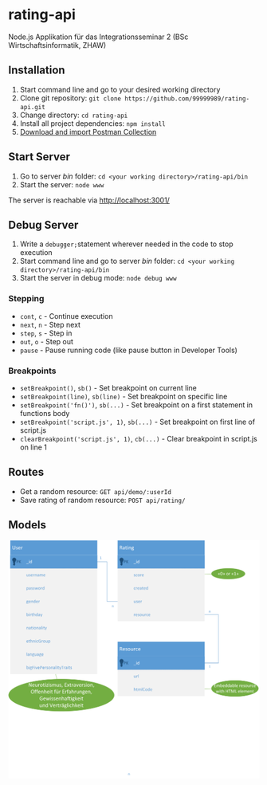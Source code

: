 # rating-api
Node.js Applikation für das Integrationsseminar 2 (BSc Wirtschaftsinformatik, ZHAW)

## Installation
1. Start command line and go to your desired working directory
2. Clone git repository: `git clone https://github.com/99999989/rating-api.git`
3. Change directory: `cd rating-api`
4. Install all project dependencies: `npm install`
5. [Download and import Postman Collection](http://svendroid.com/zhaw/Rating_API.json.postman_collection)

## Start Server 
1. Go to server _bin_ folder: `cd <your working directory>/rating-api/bin`
2. Start the server: `node www`

The server is reachable via [http://localhost:3001/](http://localhost:3001/)

## Debug Server
1. Write a `debugger;`statement wherever needed in the code to stop execution
2. Start command line and go to server _bin_ folder: `cd <your working directory>/rating-api/bin`
3. Start the server in debug mode: `node debug www`

### Stepping

- `cont`, `c` - Continue execution
- `next`, `n` - Step next
- `step`, `s` - Step in
- `out`, `o` - Step out
- `pause` - Pause running code (like pause button in Developer Tools)

### Breakpoints

- `setBreakpoint()`, `sb()` - Set breakpoint on current line
- `setBreakpoint(line)`, `sb(line)` - Set breakpoint on specific line
- `setBreakpoint('fn()')`, `sb(...)` - Set breakpoint on a first statement in functions body
- `setBreakpoint('script.js', 1)`, `sb(...)` - Set breakpoint on first line of script.js
- `clearBreakpoint('script.js', 1)`, `cb(...)` - Clear breakpoint in script.js on line 1

## Routes
- Get a random resource: `GET api/demo/:userId`
- Save rating of random resource: `POST api/rating/`

## Models

![data model](public/images/ERD_ratingAPI.png "Rating API data model")
